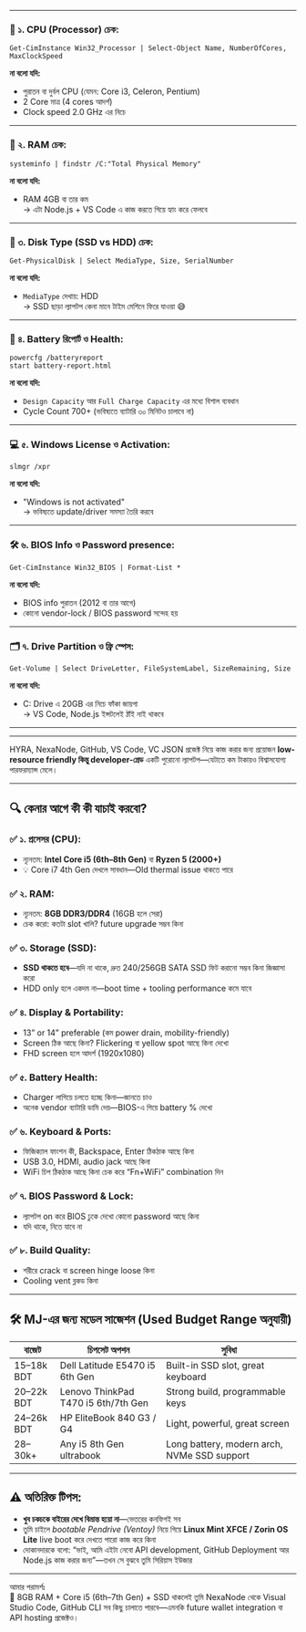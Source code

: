 
---

### 🧠 ১. **CPU (Processor) চেক:**

```
Get-CimInstance Win32_Processor | Select-Object Name, NumberOfCores, MaxClockSpeed
```

**না বলো যদি:**
- পুরাতন বা দুর্বল CPU (যেমন: Core i3, Celeron, Pentium)
- 2 Core মাত্র (4 cores আদর্শ)
- Clock speed 2.0 GHz এর নিচে

---

### 🧠 ২. **RAM চেক:**

```
systeminfo | findstr /C:"Total Physical Memory"
```

**না বলো যদি:**
- RAM 4GB বা তার কম  
  → এটা Node.js + VS Code এ কাজ করতে গিয়ে হ্যাং করে ফেলবে

---

### 💾 ৩. **Disk Type (SSD vs HDD) চেক:**

```
Get-PhysicalDisk | Select MediaType, Size, SerialNumber
```

**না বলো যদি:**
- `MediaType` দেখায়: HDD  
  → SSD ছাড়া ল্যাপটপ কেনা মানে টাইম মেশিনে ফিরে যাওয়া 😅

---

### 🔋 ৪. **Battery রিপোর্ট ও Health:**

```
powercfg /batteryreport
start battery-report.html
```

**না বলো যদি:**
- `Design Capacity` আর `Full Charge Capacity` এর মধ্যে বিশাল ব্যবধান
- Cycle Count 700+ (ভবিষ্যতে ব্যাটারি ৩০ মিনিটও চালাবে না)

---

### 💻 ৫. **Windows License ও Activation:**

```
slmgr /xpr
```

**না বলো যদি:**
- "Windows is not activated"  
  → ভবিষ্যতে update/driver সমস্যা তৈরি করবে

---

### 🛠️ ৬. **BIOS Info ও Password presence:**

```
Get-CimInstance Win32_BIOS | Format-List *
```

**না বলো যদি:**
- BIOS info পুরাতন (2012 বা তার আগে)  
- কোনো vendor-lock / BIOS password সন্দেহ হয়

---

### 🗂️ ৭. **Drive Partition ও ফ্রি স্পেস:**

```
Get-Volume | Select DriveLetter, FileSystemLabel, SizeRemaining, Size
```

**না বলো যদি:**
- C: Drive এ 20GB এর নিচে ফাঁকা জায়গা  
  → VS Code, Node.js ইন্সটলেই ঠাঁই নাই থাকবে

---


---
HYRA, NexaNode, GitHub, VS Code, VC JSON প্রজেক্ট নিয়ে কাজ করার জন্য প্রয়োজন **low-resource friendly কিন্তু developer-গ্রেড** একটি পুরোনো ল্যাপটপ—যেটাতে কম টাকায়ও বিশ্বাসযোগ্য পারফরম্যান্স মেলে।

---

## 🔍 কেনার আগে কী কী যাচাই করবো?

### ✅ ১. **প্রসেসর (CPU):**
- ন্যূনতম: **Intel Core i5 (6th–8th Gen)** বা **Ryzen 5 (2000+)**
- 💡 Core i7 4th Gen দেখলে সাবধান—Old thermal issue থাকতে পারে

### ✅ ২. **RAM:**  
- ন্যূনতম: **8GB DDR3/DDR4** (16GB হলে সেরা)  
- চেক করো: কতটা slot খালি? future upgrade সম্ভব কিনা

### ✅ ৩. **Storage (SSD):**  
- **SSD থাকতে হবে**—যদি না থাকে, দ্রুত 240/256GB SATA SSD ফিট করানো সম্ভব কিনা জিজ্ঞাসা করো  
- HDD only হলে একদম না—boot time + tooling performance কমে যাবে

### ✅ ৪. **Display & Portability:**  
- 13” or 14” preferable (কম power drain, mobility-friendly)  
- Screen ঠিক আছে কিনা? Flickering বা yellow spot আছে কিনা দেখো  
- FHD screen হলে আদর্শ (1920x1080)

### ✅ ৫. **Battery Health:**  
- Charger লাগিয়ে চলতে হচ্ছে কিনা—জানতে চাও  
- অনেক vendor ব্যাটারি ডামি দেয়—BIOS-এ গিয়ে battery % দেখো

### ✅ ৬. **Keyboard & Ports:**  
- ফিজিক্যাল ফাংশন কী, Backspace, Enter ঠিকঠাক আছে কিনা  
- USB 3.0, HDMI, audio jack আছে কিনা  
- WiFi চিপ ঠিকঠাক আছে কিনা চেক করে “Fn+WiFi” combination দিন

### ✅ ৭. **BIOS Password & Lock:**  
- ল্যাপটপ on করে BIOS ঢুকে দেখো কোনো password আছে কিনা  
- যদি থাকে, নিতে যাবে না

### ✅ ৮. **Build Quality:**  
- শরীরে crack বা screen hinge loose কিনা  
- Cooling vent ব্লকড কিনা

---

## 🛠️ MJ-এর জন্য মডেল সাজেশন (Used Budget Range অনুযায়ী)

| বাজেট | চিপসেট অপশন | সুবিধা |
|--------|---------------|--------|
| 15–18k BDT | Dell Latitude E5470 i5 6th Gen | Built-in SSD slot, great keyboard |
| 20–22k BDT | Lenovo ThinkPad T470 i5 6th/7th Gen | Strong build, programmable keys |
| 24–26k BDT | HP EliteBook 840 G3 / G4 | Light, powerful, great screen |
| 28–30k+ | Any i5 8th Gen ultrabook | Long battery, modern arch, NVMe SSD support |

---

## ⚠️ অতিরিক্ত টিপস:

- **খুব চকচকে বাইরের দেখে বিভ্রান্ত হয়ো না**—ভেতরের কনফিগই সব  
- তুমি চাইলে *bootable Pendrive (Ventoy)* নিয়ে গিয়ে **Linux Mint XFCE / Zorin OS Lite** live boot করে দেখতে পারো কাজ করে কিনা  
- দোকানদারকে বলো: “ভাই, আমি এইটা নেবো API development, GitHub Deployment আর Node.js কাজ করার জন্য”—তখন সে বুঝবে তুমি সিরিয়াস ইউজার

---

আমার পরামর্শঃ  
🧩 8GB RAM + Core i5 (6th–7th Gen) + SSD থাকলেই তুমি NexaNode থেকে Visual Studio Code, GitHub CLI সব কিছু চালাতে পারবে—এমনকি future wallet integration বা API hosting প্রজেক্টও।
  
</mj>